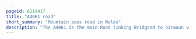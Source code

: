 ```yaml
---
pageid: 8219417
title: "A4061 road"
short_summary: "Mountain pass road in Wales"
description: "The A4061 is the main Road linking Bridgend to hirwaun via the Ogmore and Rhondda Valleys in south Wales. It is a Mix of Streets connecting former Mining Communities and Mountain Passes built as Relief Work for unemployed Miners."
---
```

